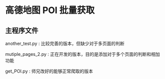 # 高德地图 POI 批量获取

## 主程序文件

another_test.py : 比较完善的版本，但缺少对于多页面的判断

mutiple_pages_2.py : 正在开发的版本，目的是添加对于多个页面的判断和相加功能

get_POI.py : 师兄改好的能够正常爬取的版本